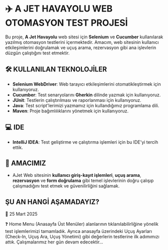 # ✈️ A JET HAVAYOLU WEB OTOMASYON TEST PROJESİ

Bu proje, **A Jet Havayolu** web sitesi için **Selenium** ve **Cucumber** kullanılarak yazılmış otomasyon testlerini içermektedir. Amacım, web sitesinin kullanıcı etkileşimlerini doğrulamak ve uçuş arama, rezervasyon gibi ana işlevlerin düzgün çalıştığını test etmektir.

## 🛠️ KULLANILAN TEKNOLOJİLER

- **Selenium WebDriver**: Web tarayıcı etkileşimlerini otomatikleştirmek için kullanıyoruz.
- **Cucumber**: Test senaryolarını **Gherkin** dilinde yazmak için kullanıyoruz.
- **JUnit**: Testlerin çalıştırılması ve raporlanması için kullanıyoruz.
- **Java**: Test script'lerimizi yazmamız için kullandığımız programlama dili.
- **Maven**: Proje bağımlılıklarını yönetmek için kullanıyoruz.

## 💻 IDE

- **IntelliJ IDEA**: Test geliştirme ve çalıştırma işlemleri için bu IDE'yi tercih ettik.

## 🎯 AMACIMIZ

- AJet Web sitesinin **kullanıcı giriş-kayıt işlemleri**, **uçuş arama**, **rezervasyon** ve **form doğrulama** gibi temel işlevlerinin doğru çalışıp çalışmadığını test etmek ve güvenilirliğini sağlamak.


## ŞU AN HANGİ AŞAMADAYIZ?

📅 25 Mart 2025 

❓ Home Menu (Anasayfa Üst Menüler) alanlarının tıklanılabilirliğine yönelik test işlemlerimizi tamamladık. Ayrıca anasayfa üzerindeki Uçuş Ayarları (Check-In, Uçuş Ara, Uçuş Yönetimi) gibi değerlerin testlerine ilk adımımızı attık. Çalışmalarımız her gün devam edecektir... 

